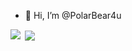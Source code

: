 - 👋 Hi, I’m @PolarBear4u
<p><img align="left" src="https://github-readme-stats.vercel.app/api?username=PolarBear4u&count_private=true&show_icons=true" /></p>
<p>&nbsp;<img align="center" src="https://github-readme-stats.vercel.app/api/top-langs/?username=anuraghazra" /</p>

<!---
- 👀 I’m interested in ...
- 🌱 I’m currently learning ...
- 💞️ I’m looking to collaborate on ...
- 📫 How to reach me ...
--->

<!---
PolarBear4u/PolarBear4u is a ✨ special ✨ repository because its `README.md` (this file) appears on your GitHub profile.
You can click the Preview link to take a look at your changes.
--->
